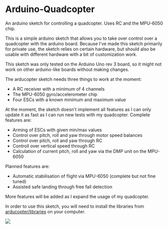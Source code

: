 Arduino-Quadcopter
=========

An arduino sketch for controlling a quadcopter. Uses RC and the MPU-6050 chip.


This is a simple arduino sketch that allows you to take over control over a quadcopter with the arduino board.
Because I've made this sketch primarily for private use, the sketch relies on certain hardware, but should also be
usable with different hardware with a bit of customization work.

This sketch was only tested on the Arduino Uno rev 3 board, so it might not work on other arduino-like boards without
making changes.

The arducopter sketch needs three things to work at the moment:

- A RC receiver with a minimum of 4 channels
- The MPU-6050 gyro/accelerometer chip
- Four ESCs with a known minimum and maximum value


At the moment, the sketch doesn't implement all features as I can only update it as fast as I can run new tests
with my quadcopter.
Complete features are:

- Arming of ESCs with given min/max values
- Control over pitch, roll and yaw through motor speed balances
- Control over pitch, roll and yaw through RC
- Controll over vertical speed through RC
- Calculation of current pitch, roll and yaw via the DMP unit on the MPU-6050

Planned features are:

- Automatic stabilisation of flight via MPU-6050 (complete but not fine tuned)
- Assisted safe landing through free fall detection


More features will be added as I expand the usage of my quadcopter.


In order to use this sketch, you will need to install the libraries from [arducopter/libraries](https://github.com/sujitbehera27/RCQuadcopterProject/tree/master/libraries)
on your computer.

<img src="https://ghowen.me/build-your-own-quadcopter-autopilot/overallpid.png"></img>
